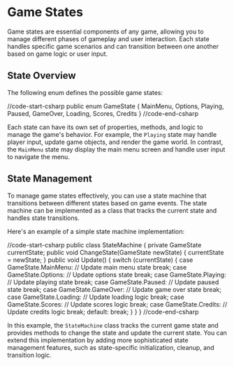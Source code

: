 # Game States

Game states are essential components of any game, allowing you to manage different phases of gameplay and user interaction. Each state handles specific game scenarios and can transition between one another based on game logic or user input.

## State Overview

The following enum defines the possible game states:

//code-start-csharp
public enum GameState
{
	MainMenu,
	Options,
	Playing,
	Paused,
	GameOver,
	Loading,
	Scores,
	Credits
}
//code-end-csharp

Each state can have its own set of properties, methods, and logic to manage the game's behavior. For example, the `Playing` state may handle player input, update game objects, and render the game world. In contrast, the `MainMenu` state may display the main menu screen and handle user input to navigate the menu.

## State Management

To manage game states effectively, you can use a state machine that transitions between different states based on game events. The state machine can be implemented as a class that tracks the current state and handles state transitions.

Here's an example of a simple state machine implementation:

//code-start-csharp
public class StateMachine
{
	private GameState currentState;
	public void ChangeState(GameState newState)
	{
		currentState = newState;
	}
	public void Update()
	{
		switch (currentState)
		{
			case GameState.MainMenu:
				// Update main menu state
				break;
			case GameState.Options:
				// Update options state
				break;
			case GameState.Playing:
				// Update playing state
				break;
			case GameState.Paused:
				// Update paused state
				break;
			case GameState.GameOver:
				// Update game over state
				break;
			case GameState.Loading:
				// Update loading logic
				break;
			case GameState.Scores:
				// Update scores logic
				break;
			case GameState.Credits:
				// Update credits logic
				break;
			default:
				break;
		}
	}
}
//code-end-csharp

In this example, the `StateMachine` class tracks the current game state and provides methods to change the state and update the current state. You can extend this implementation by adding more sophisticated state management features, such as state-specific initialization, cleanup, and transition logic.
